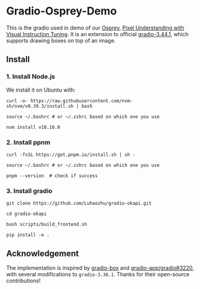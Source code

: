 # Gradio-Osprey-Demo

This is the gradio used in demo of our [Osprey](https://github.com/MacavityT/okapi-mllm), [Pixel Understanding with Visual Instruction Tuning](). It is an extension to official [gradio-3.44.1](https://github.com/gradio-app/gradio), which supports drawing boxes on top of an image. 

## Install

### 1. Install Node.js

We install it on Ubuntu with:

```
curl -o- https://raw.githubusercontent.com/nvm-sh/nvm/v0.39.3/install.sh | bash

source ~/.bashrc # or ~/.zshrc based on which one you use

nvm install v18.16.0
```


### 2. Install ppnm

```
curl -fsSL https://get.pnpm.io/install.sh | sh -

source ~/.bashrc # or ~/.zshrc based on which one you use

pnpm --version  # check if success
```

### 3. Install gradio

```
git clone https://github.com/Luhaozhu/gradio-okapi.git

cd gradio-okapi

bash scripts/build_frontend.sh

pip install -e .
```
## Acknowledgement

The implementation is inspired by [gradio-box](https://github.com/ShoufaChen/gradio-box) and [gradio-app/gradio#3220](https://github.com/gradio-app/gradio/pull/3220), with several modifications to `gradio-3.36.1`. Thanks for their open-source contributions!
